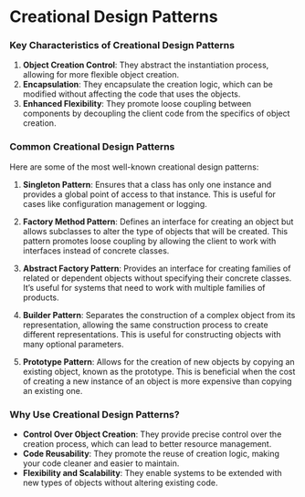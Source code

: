 # Creational Design Patterns

### Key Characteristics of Creational Design Patterns

1. **Object Creation Control**: They abstract the instantiation process, allowing for more flexible object creation.
2. **Encapsulation**: They encapsulate the creation logic, which can be modified without affecting the code that uses the objects.
3. **Enhanced Flexibility**: They promote loose coupling between components by decoupling the client code from the specifics of object creation.

### Common Creational Design Patterns

Here are some of the most well-known creational design patterns:

1. **Singleton Pattern**: Ensures that a class has only one instance and provides a global point of access to that instance. This is useful for cases like configuration management or logging.

2. **Factory Method Pattern**: Defines an interface for creating an object but allows subclasses to alter the type of objects that will be created. This pattern promotes loose coupling by allowing the client to work with interfaces instead of concrete classes.

3. **Abstract Factory Pattern**: Provides an interface for creating families of related or dependent objects without specifying their concrete classes. It’s useful for systems that need to work with multiple families of products.

4. **Builder Pattern**: Separates the construction of a complex object from its representation, allowing the same construction process to create different representations. This is useful for constructing objects with many optional parameters.

5. **Prototype Pattern**: Allows for the creation of new objects by copying an existing object, known as the prototype. This is beneficial when the cost of creating a new instance of an object is more expensive than copying an existing one.

### Why Use Creational Design Patterns?

- **Control Over Object Creation**: They provide precise control over the creation process, which can lead to better resource management.
- **Code Reusability**: They promote the reuse of creation logic, making your code cleaner and easier to maintain.
- **Flexibility and Scalability**: They enable systems to be extended with new types of objects without altering existing code.
